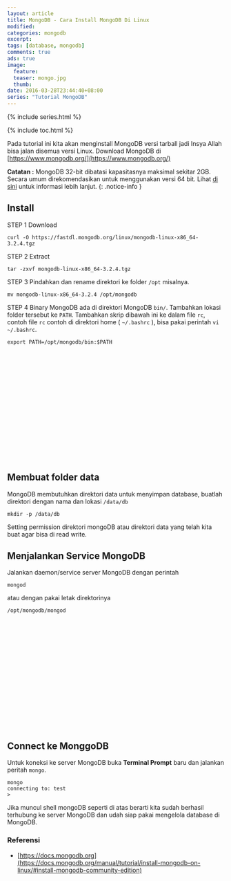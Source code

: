 ```yaml
---
layout: article
title: MongoDB - Cara Install MongoDB Di Linux
modified:
categories: mongodb
excerpt:
tags: [database, mongodb]
comments: true
ads: true
image:
  feature:
  teaser: mongo.jpg
  thumb:
date: 2016-03-28T23:44:40+08:00
series: "Tutorial MongoDB"
---
```


{% include series.html %}

{% include toc.html %}

Pada tutorial ini kita akan menginstall MongoDB versi tarball jadi Insya Allah bisa jalan disemua versi Linux. Download MongoDB di [https://www.mongodb.org/](https://www.mongodb.org/)

**Catatan :** MongoDB 32-bit dibatasi kapasitasnya maksimal sekitar 2GB. Secara umum direkomendasikan untuk menggunakan versi 64 bit. Lihat [di sini](http://blog.mongodb.org/post/137788967/32-bit-limitations?_ga=1.163862907.539163629.1459176855) untuk informasi lebih lanjut.
{: .notice-info }

## Install

STEP 1 Download

```
curl -O https://fastdl.mongodb.org/linux/mongodb-linux-x86_64-3.2.4.tgz
```

STEP 2 Extract

```
tar -zxvf mongodb-linux-x86_64-3.2.4.tgz
```

STEP 3 Pindahkan dan rename direktori ke folder `/opt` misalnya.

```
mv mongodb-linux-x86_64-3.2.4 /opt/mongodb
```

STEP 4 Binary MongoDB ada di direktori MongoDB `bin/`. Tambahkan lokasi folder tersebut ke `PATH`.
       Tambahkan skrip dibawah ini ke dalam file `rc`, contoh file `rc` contoh di direktori home  ( `~/.bashrc` ), bisa pakai perintah `vi ~/.bashrc`.

```
export PATH=/opt/mongodb/bin:$PATH
```

<center><script async src="//pagead2.googlesyndication.com/pagead/js/adsbygoogle.js"></script><!-- BOX--><ins class="adsbygoogle"  style="display:inline-block;width:300px;height:250px" data-ad-client="ca-pub-4504493660273886" data-ad-slot="1638134271"></ins><script>(adsbygoogle = window.adsbygoogle || []).push({});</script></center>

## Membuat folder data

MongoDB membutuhkan direktori data untuk menyimpan database, buatlah direktori dengan nama dan lokasi `/data/db`

```
mkdir -p /data/db
```

Setting permission direktori mongoDB atau direktori data yang telah kita buat agar bisa di read write.


## Menjalankan Service MongoDB

Jalankan daemon/service server MongoDB dengan perintah

```
mongod
```

atau dengan pakai letak direktorinya

```
/opt/mongodb/mongod
```

<center><script async src="//pagead2.googlesyndication.com/pagead/js/adsbygoogle.js"></script><!-- BOX--><ins class="adsbygoogle"  style="display:inline-block;width:300px;height:250px" data-ad-client="ca-pub-4504493660273886" data-ad-slot="1638134271"></ins><script>(adsbygoogle = window.adsbygoogle || []).push({});</script></center>

## Connect ke MonggoDB

Untuk koneksi ke server MongoDB buka **Terminal Prompt** baru dan jalankan peritah `mongo`.

```
mongo
connecting to: test
>
```
Jika muncul shell mongoDB seperti di atas berarti kita sudah berhasil terhubung ke server MongoDB dan udah siap pakai mengelola database di MongoDB.

### Referensi

* [https://docs.mongodb.org](https://docs.mongodb.org/manual/tutorial/install-mongodb-on-linux/#install-mongodb-community-edition)
